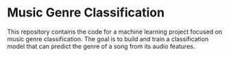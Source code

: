 
# Music Genre Classification

This repository contains the code for a machine learning project focused on music genre classification. The goal is to build and train a classification model that can predict the genre of a song from its audio features.



